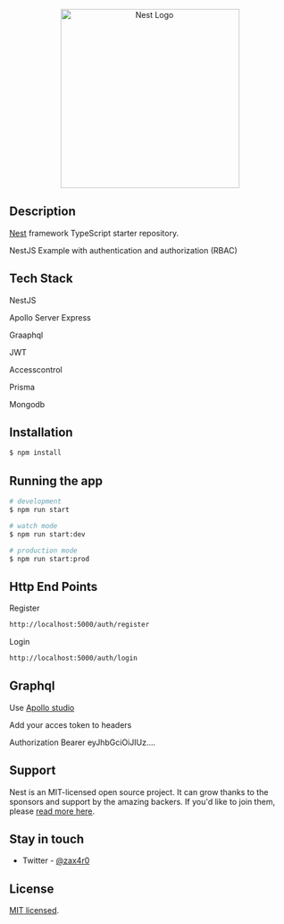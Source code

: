 <p align="center">
  <a href="http://nestjs.com/" target="blank"><img src="https://nestjs.com/img/logo_text.svg" width="320" alt="Nest Logo" /></a>
</p>

## Description

[Nest](https://github.com/nestjs/nest) framework TypeScript starter repository.

NestJS Example with authentication and authorization (RBAC)

##

## Tech Stack

NestJS

Apollo Server Express

Graaphql

JWT

Accesscontrol

Prisma

Mongodb

## Installation

```bash
$ npm install
```

## Running the app

```bash
# development
$ npm run start

# watch mode
$ npm run start:dev

# production mode
$ npm run start:prod
```

## Http End Points

Register

```bash
http://localhost:5000/auth/register
```

Login

```bash
http://localhost:5000/auth/login
```

## Graphql

Use [Apollo studio](https://studio.apollographql.com/sandbox/explorer)

Add your acces token to headers

Authorization Bearer eyJhbGciOiJIUz....

## Support

Nest is an MIT-licensed open source project. It can grow thanks to the sponsors and support by the amazing backers. If you'd like to join them, please [read more here](https://docs.nestjs.com/support).

## Stay in touch

- Twitter - [@zax4r0](https://twitter.com/nestframework)

## License

[MIT licensed](LICENSE).

